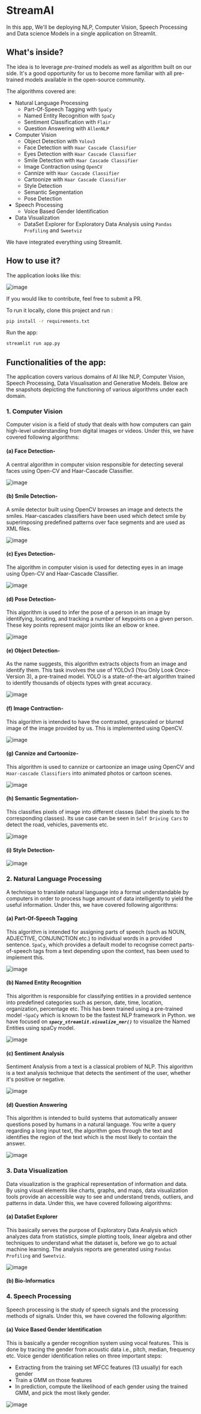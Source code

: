 # StreamAI

In this app, We'll be deploying NLP, Computer Vision, Speech Processing and Data science Models in a single application on Streamlit. 

## What's inside?

The idea is to leverage *pre-trained* models as well as algorithm built on our side. It's a good opportunity for us to become more familiar with all pre-trained models available in the open-source community. 

The algorithms covered are:
- Natural Language Processing
	- Part-Of-Speech Tagging with `SpaCy`
	- Named Entity Recognition with `SpaCy`
	- Sentiment Classification with `Flair`
	- Question Answering with `AllenNLP`
- Computer Vision
	- Object Detection with `Yolov3`
	- Face Detection with `Haar Cascade Classifier`
	- Eyes Detection with `Haar Cascade Classifier`
	- Smile Detection with `Haar Cascade Classifier`
	- Image Contraction using `OpenCV`
	- Cannize with `Haar Cascade Classifier`
	- Cartoonize with `Haar Cascade Classifier`
	- Style Detection
	- Semantic Segmentation 
	- Pose Detection
- Speech Processing
	- Voice Based Gender Identification
- Data Visualization
	- DataSet Explorer for Exploratory Data Analysis using `Pandas Profiling` and `Sweetviz`


We have integrated everything using Streamlit. 

## How to use it?

The application looks like this:

![image](gifs/Main.gif)

If you would like to contribute, feel free to submit a PR.

To run it locally, clone this project and run :

```bash
pip install -r requirements.txt
```

Run the app:

```bash
streamlit run app.py
```

## Functionalities of the app:
The application covers various domains of AI like NLP, Computer Vision, Speech Processing, Data Visualisation and Generative Models. Below are the snapshots depicting the functioning of various algorithms under each domain.


### 1. Computer Vision
Computer vision is a field of study that deals with how computers can gain high-level understanding from digital images or videos. Under this, we have covered following algorithms:

#### (a) Face Detection-
A central algorithm in computer vision responsible for detecting several faces using Open-CV and Haar-Cascade Classifier. 

![image](gifs/FaceDetection.gif)


#### (b) Smile Detection-
A smile detector built using OpenCV browses an image and detects the smiles. Haar-cascades classifiers have been used which detect smile by superimposing predefined patterns over face segments and are used as XML files. 

![image](gifs/smile.gif)


#### (c) Eyes Detection-
The algorithm in computer vision is used for detecting eyes in an image using Open-CV and Haar-Cascade Classifier. 

![image](gifs/eye.gif)


#### (d) Pose Detection-
This algorithm is used to infer the pose of a person in an image by identifying, locating, and tracking a number of keypoints on a given person. These key points represent major joints like an elbow or knee. 	

![image](gifs/pose.gif)


#### (e) Object Detection-
As the name suggests, this algorithm extracts objects from an image and identify them. This task involves the use of YOLOv3 (You Only Look Once-Version 3), a pre-trained model. YOLO is a state-of-the-art algorithm trained to identify thousands of objects types with great accuracy. 

![image](gifs/objDetection.gif)


#### (f) Image Contraction-
This algorithm is intended to have the contrasted, grayscaled or blurred image of the image provided by us. This is implemented using OpenCV.

![image](gifs/contrast.gif)


#### (g) Cannize and Cartoonize-
This algorithm is used to cannize or cartoonize an image using OpenCV and `Haar-cascade Classifiers` into animated photos or cartoon scenes.

![image](gifs/Cartoonize-Cannize.gif)


#### (h) Semantic Segmentation-
This classifies pixels of image into different classes (label the pixels to the corresponding classes). Its use case can be seen in `Self Driving Cars` to detect the road, vehicles, pavements etc. 

![image](gifs/semantic.gif)


#### (i) Style Detection-

![image](gifs/style-min.gif)


### 2. Natural Language Processing
A technique to translate natural language into a format understandable by computers in order to process huge amount of data intelligently to yield the useful information. Under this, we have covered following algorithms:

#### (a) Part-Of-Speech Tagging 
This algorithm is intended for assigning parts of speech (such as NOUN, ADJECTIVE, CONJUNCTION etc.) to individual words in a provided sentence. `SpaCy`, which provides a default model to recognise correct parts-of-speech tags from a text depending upon the context, has been used to implement this.

![image](gifs/pos.gif)


#### (b) Named Entity Recognition
This algorithm is responsible for classifying entities in a provided sentence into predefined categories such as person, date, time, location, organization, percentage etc. This has been trained using a pre-trained model -`SpaCy` which is known to be the fastest NLP framework in Python. we have focused on ***`spacy_streamlit.visualize_ner()`*** to visualize the Named Entities using spaCy model.

![image](gifs/ner.gif)


#### (c) Sentiment Analysis
Sentiment Analysis from a text is a classical problem of NLP. This algorithm is a text analysis technique that detects the sentiment of the user, whether it's positive or negative.

![image](gifs/sentiment.gif)


#### (d) Question Answering
This algorithm is intended to build systems that automatically answer questions posed by humans in a natural language. You write a query regarding a long input text, the algorithm goes through the text and identifies the region of the text which is the most likely to contain the answer.

![image](gifs/qa.gif)


### 3. Data Visualization
Data visualization is the graphical representation of information and data. By using visual elements like charts, graphs, and maps, data visualization tools provide an accessible way to see and understand trends, outliers, and patterns in data. Under this, we have covered following algorithms:

#### (a) DataSet Explorer
This basically serves the purpose of Exploratory Data Analysis which analyzes data from statistics, simple plotting tools, linear algebra and other techniques to understand what the dataset is, before we go to actual machine learning. The analysis reports are generated using `Pandas Profiling` and `Sweetviz`.

![image](gifs/datasetExplorer.gif)


#### (b) Bio-Informatics



### 4. Speech Processing
Speech processing is the study of speech signals and the processing methods of signals. Under this, we have covered the following algorithm:
#### (a) Voice Based Gender Identification
This is basically a gender recognition system using vocal features. This is done by tracing the gender from acoustic data i.e., pitch, median, frequency etc. Voice gender identification relies on three important steps:
- Extracting from the training set MFCC features (13 usually) for each gender
- Train a GMM on those features
- In prediction, compute the likelihood of each gender using the trained GMM, and pick the most likely gender.

![image](gifs/gender.gif)

